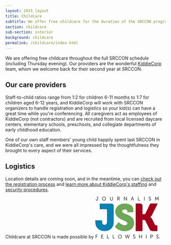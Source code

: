 ```yaml
---
layout: 2015_layout
title: Childcare
subtitle: We offer free childcare for the duration of the SRCCON program and welcome families of all sizes.
section: childcare
sub-section: interior
background: childcare
permalink: /childcare/index.html
---
```


We are offering free childcare throughout the full SRCCON schedule (including Thursday evening). Our providers are the wonderful [KiddieCorp](https://www.kiddiecorp.com/) team, whom we welcome back for their second year at SRCCON.

## Our care providers

Staff-to-child ratios range from 1:2 for children 6-11 months to 1:7 for children aged 6-12 years, and KiddieCorp will work with SRCCON organizers to handle registration and logistics so your kid(s) can have a great time while you're conferencing. All caregivers act as employees of KiddieCorp (not contractors) and are recruited from local licensed daycare centers, elementary schools, preschools, and collegiate departments of early childhood education.

One of our own staff members' young child happily spent last SRCCON in KiddieCorp's care, and we were all impressed by the thoughtfulness they brought to every aspect of their services.

## Logistics

Location details are coming soon, and in the meantime, you can [check out the registration process](https://www.jotform.com/KiddieCorp/srcconkids) and [learn more about KiddieCorp's staffing](https://www.kiddiecorp.com/staffselect.html) and [security procedures](https://www.kiddiecorp.com/security.html).

<div id="sponsortag">
<p><span>Childcare at SRCCON is made possible by <a href="http://jsk.stanford.edu//"></span><img src="/media/img/partners/jsk.jpg" class="childcare" alt="John S Knight Fellowships"></a>.
</div>
